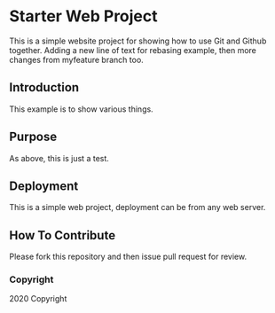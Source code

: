 # Starter Web Project

This is a simple website project for showing how to use Git and Github together. Adding a new line of text for rebasing example, then more changes from myfeature branch too.

## Introduction

This example is to show various things.

## Purpose

As above, this is just a test.

## Deployment

This is a simple web project, deployment can be from any web server.

## How To Contribute

Please fork this repository and then issue pull request for review.

### Copyright

2020 Copyright
